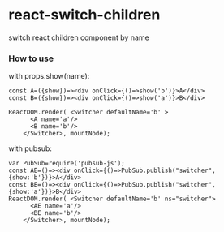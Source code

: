 # react-switch-children
switch react children component by name


### How to use

with props.show(name):

```
const A=({show})=><div onClick={()=>show('b')}>A</div>
const B=({show})=><div onClick={()=>show('a')}>B</div>

ReactDOM.render( <Switcher defaultName='b' >
      <A name='a'/>
      <B name='b'/>
    </Switcher>, mountNode);
```


with pubsub:
```
var PubSub=require('pubsub-js');
const AE=()=><div onClick={()=>PubSub.publish("switcher",{show:'b'})}>A</div>
const BE=()=><div onClick={()=>PubSub.publish("switcher",{show:'a'})}>B</div>
ReactDOM.render( <Switcher defaultName='b' ns="switcher">
      <AE name='a'/>
      <BE name='b'/>
    </Switcher>, mountNode);
```
